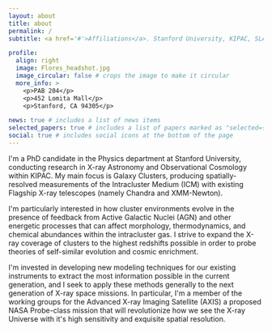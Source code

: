 ```yaml
---
layout: about
title: about
permalink: /
subtitle: <a href='#'>Affiliations</a>. Stanford University, KIPAC, SLAC.

profile:
  align: right
  image: Flores_headshot.jpg
  image_circular: false # crops the image to make it circular
  more_info: >
    <p>PAB 204</p>
    <p>452 Lomita Mall</p>
    <p>Stanford, CA 94305</p>

news: true # includes a list of news items
selected_papers: true # includes a list of papers marked as "selected={true}"
social: true # includes social icons at the bottom of the page
---
```


I'm a PhD candidate in the Physics department at Stanford University, conducting research in X-ray Astronomy and Observational Cosmology within KIPAC. My main focus is Galaxy Clusters, producing spatially-resolved measurements of the Intracluster Medium (ICM) with existing Flagship X-ray telescopes (namely Chandra and XMM-Newton). 

I'm particularly interested in how cluster environments evolve in the presence of feedback from Active Galactic Nuclei (AGN) and other energetic processes that can affect morphology, thermodynamics, and chemical abundances within the intracluster gas. I strive to expand the X-ray coverage of clusters to the highest redshifts possible in order to probe theories of self-similar evolution and cosmic enrichment.

I'm invested in developing new modeling techniques for our existing instruments to extract the most information possible in the current generation, and I seek to apply these methods generally to the next generation of X-ray space missions. In particular, I'm a member of the working groups for the Advanced X-ray Imaging Satellite (AXIS) a proposed NASA Probe-class mission that will revolutionize how we see the X-ray Universe with it's high sensitivity and exquisite spatial resolution.
